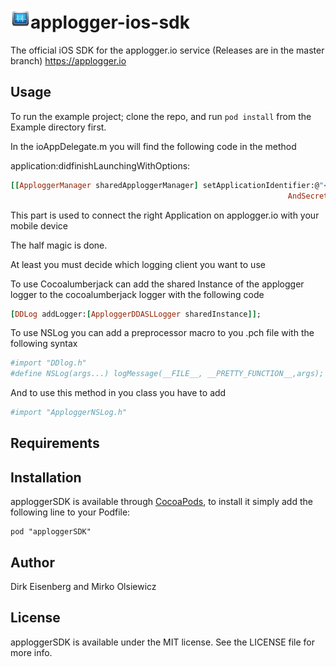 <img src="applogger.png" title="Applogger.io" float=left>applogger-ios-sdk
=================
The official iOS SDK for the applogger.io service (Releases are in the master branch) https://applogger.io

## Usage

To run the example project; clone the repo, and run `pod install` from the Example directory first.

In the ioAppDelegate.m you will find the following code in the method 

application:didfinishLaunchingWithOptions:

```ruby
[[ApploggerManager sharedApploggerManager] setApplicationIdentifier:@"<AppIdentifier>"
                                                              AndSecret:@"<AppSecret>"];
```

This part is used to connect the right Application on applogger.io with your mobile device

The half magic is done.

At least you must decide which logging client you want to use

To use Cocoalumberjack can add the shared Instance of the applogger logger to the 
cocoalumberjack logger with the following code

```ruby
[DDLog addLogger:[ApploggerDDASLLogger sharedInstance]];
```

To use NSLog you can add a preprocessor macro to you .pch file with the following syntax

```ruby
#import "DDlog.h"
#define NSLog(args...) logMessage(__FILE__, __PRETTY_FUNCTION__,args);
```

And to use this method in you class you have to add

```ruby
#import "ApploggerNSLog.h"
```

## Requirements

## Installation

apploggerSDK is available through [CocoaPods](http://cocoapods.org), to install
it simply add the following line to your Podfile:

    pod "apploggerSDK"

## Author

Dirk Eisenberg and Mirko Olsiewicz

## License

apploggerSDK is available under the MIT license. See the LICENSE file for more info.

